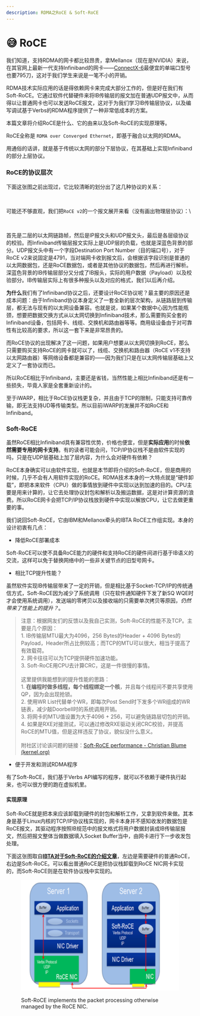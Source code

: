 ```yaml
---
description: RDMA之RoCE & Soft-RoCE
---
```


# 😅 RoCE

我们知道，支持RDMA的网卡都比较昂贵，拿Mellanox（现在是NVIDIA）来说，在其官网上最新一代支持Infiniband的网卡——[ConnectX-6](https://link.zhihu.com/?target=https%3A//store.mellanox.com/categories/infiniband/infiniband-vpi-adapters/connectx-6-vpi.html%23)最便宜的单端口型号也要795刀，这对于我们学生来说是一笔不小的开销。

RDMA技术实际应用的话是得依赖网卡来完成大部分工作的，但是好在我们有Soft-RoCE。它通过软件代替硬件来将IB传输层的报文加在普通UDP报文中，从而得以让普通网卡也可以发送RoCE报文，这对于为我们学习IB传输层协议，以及编写调试基于Verbs的RDMA程序提供了一种非常低成本的方案。

本篇文章将介绍RoCE是什么、它的由来以及Soft-RoCE的实现原理等。

RoCE全称是 `RDMA over Converged Ethernet`，即基于融合以太网的RDMA。

用通俗的话讲，就是基于传统以太网的部分下层协议，在其基础上实现Infiniband的部分上层协议。

### RoCE的协议层次 <a href="#h_361740115_1" id="h_361740115_1"></a>

下面这张图之前出现过，它比较清晰的划分出了这几种协议的关系：

<figure><img src="https://pic2.zhimg.com/v2-106078a152d4926ac8234022bd629c79_b.jpg" alt=""><figcaption></figcaption></figure>

可能还不够直观，我们把`RoCE v2`的一个报文展开来看（没有画出物理层协议）：\


<figure><img src="https://pic1.zhimg.com/v2-17e04efb14c550ad0be456b7b71209b4_b.jpg" alt=""><figcaption></figcaption></figure>

首先是二层的以太网链路帧，然后是IP报文头和UDP报文头，最后是各层级协议的校验。而Infiniband传输层报文实际上是UDP层的负载，也就是深蓝色背景的部分。UDP报文头中有一个字段Destination Port Number（目的端口号），对于RoCE v2来说固定是4791，当对端网卡收到报文后，会根据该字段识别是普通的以太网数据包，还是RoCE数据包，或者是其他协议的数据包，然后再进行解析。深蓝色背景的IB传输层部分又分成了IB报头，实际的用户数据（Payload）以及校验部分。IB传输层实际上有很多种报头以及对应的格式，我们以后再介绍。

**为什么**我们有了Infiniband协议之后，还要设计RoCE协议呢？最主要的原因还是成本问题：由于Infiniband协议本身定义了一套全新的层次架构，从链路层到传输层，都无法与现有的以太网设备兼容。也就是说，如果某个数据中心因为性能瓶颈，想要把数据交换方式从以太网切换到Infiniband技术，那么需要购买全套的Infiniband设备，包括网卡、线缆、交换机和路由器等等。商用级设备由于对可靠性有比较高的要求，所以这一套下来是非常昂贵的。

而RoCE协议的出现解决了这一问题，如果用户想要从以太网切换到RoCE，那么只需要购买支持RoCE的网卡就可以了，线缆、交换机和路由器（RoCE v1不支持以太网路由器）等网络设备都是兼容的——因为我们只是在以太网传输层基础上又定义了一套协议而已。

所以RoCE相比于Infiniband，主要还是省钱，当然性能上相比Infiniband还是有一些损失，毕竟人家是全套重新设计的。

至于iWARP，相比于RoCE协议栈更复杂，并且由于TCP的限制，只能支持可靠传输，即无法支持UD等传输类型。所以目前iWARP的发展并不如RoCE和Infiniband。

### Soft-RoCE <a href="#h_361740115_3" id="h_361740115_3"></a>

虽然RoCE相比Infiniband具有兼容性优势，价格也便宜，但是**实际应用**的时候**依然需要专用的网卡支持**。有的读者可能会问，TCP/IP协议栈不是由软件实现的吗，只是在UDP层基础上加了层内容，为什么会对硬件有依赖？

RoCE本身确实可以由软件实现，也就是本节即将介绍的Soft-RoCE，但是商用的时候，几乎不会有人用软件实现的RoCE。RDMA技术本身的一大特点就是“硬件卸载”，即把本来软件（CPU）做的事情放到硬件中实现以达到加速的目的。CPU主要是用来计算的，让它去处理协议封包和解析以及搬运数据，这是对计算资源的浪费。所以RoCE网卡会把TCP/IP协议栈放到硬件中实现以解放CPU，让它去做更重要的事。

我们说回Soft-RoCE，它由IBM和Mellanox牵头的IBTA RoCE工作组实现。本身的设计初衷有几点：

* 降低RoCE部署成本

Soft-RoCE可以使不具备RoCE能力的硬件和支持RoCE的硬件间进行基于IB语义的交流，这样可以免于替换网络中的一些非关键节点的旧型号网卡。

* 相比TCP提升性能？

虽然软件实现IB传输层带来了一定的开销，但是相比基于Socket-TCP/IP的传统通信方式，Soft-RoCE因为减少了系统调用（只在软件通知硬件下发了新SQ WQE时才会使用系统调用），发送端的零拷贝以及接收端的只需要单次拷贝等原因，_仍然带来了性能上的提升？_。

> 注意：根据网友们的反馈以及我自己实测，Soft-RoCE的性能不及TCP。主要是几个原因：\
> 1\. IB传输层MTU最大为4096，256 Bytes的Header + 4096 Bytes的Payload，Header所占比例较高；而TCP的MTU可以很大，相当于提高了有效载荷。\
> 2\. 网卡往往可以为TCP提供硬件加速功能。\
> 3\. Soft-RoCE用CPU去计算CRC，这是一件很慢的事情。\
> \
> 这里提供我能想到的提升性能的思路：\
> 1\. **在编程时做多线程，每个线程绑定一个核**，并且每个线程间不要共享使用QP，因为会出现抢锁。\
> 2\. 使用WR List代替单个WR，即每次Post Send时下发多个WR组成的WR链表，减少敲Doorbell时的系统调用开销。\
> 3\. 将网卡的MTU值设置为大于4096 + 256，可以避免链路层切包的开销。\
> 4\. 如果是RXE对接测试，可以通过修改RXE驱动关闭CRC校验，并提高RoCE的MTU值，但是这样违反了协议，貌似没什么意义。\
> \
> 附社区讨论该问题的链接：[Soft-RoCE performance - Christian Blume (kernel.org)](https://link.zhihu.com/?target=https%3A//lore.kernel.org/linux-rdma/CAGP7Hd6PAYcX\_gMMh8jbpezeSSWQxqDrYwxEq1N-zjgT7563%2Bg%40mail.gmail.com/)

* 便于开发和测试RDMA程序

有了Soft-RoCE，我们基于Verbs API编写的程序，就可以不依赖于硬件执行起来，也可以很方便的跑在虚拟机里。

#### 实现原理 <a href="#h_361740115_4" id="h_361740115_4"></a>

Soft-RoCE就是把本来应该卸载到硬件的封包和解析工作，又拿到软件来做。其本身是基于Linux内核的TCP/IP协议栈实现的，网卡本身并不感知收发的数据包是RoCE报文，其驱动程序按照IB规范中的报文格式将用户数据封装成IB传输层报文，然后把报文整体当做数据填入Socket Buffer当中，由网卡进行下一步收发包处理。

下面这张图取自[**IBTA对于Soft-RoCE的介绍文章**](https://www.roceinitiative.org/wp-content/uploads/2016/11/SoftRoCE\_Paper\_FINAL.pdf)，左边是需要硬件的普通RoCE，右边是Soft-RoCE。可以看出普通RoCE是把协议栈卸载到RoCE NIC网卡实现的，而Soft-RoCE则是在软件协议栈中实现的。

<figure><img src="../../.gitbook/assets/image (9).png" alt=""><figcaption><p>Soft-RoCE implements the packet processing otherwise managed by the RoCE NIC.</p></figcaption></figure>

